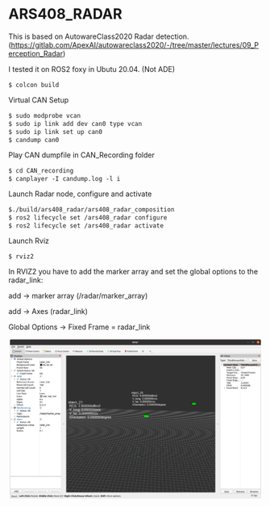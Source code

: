 # ARS408_RADAR
This is based on AutowareClass2020 Radar detection. (https://gitlab.com/ApexAI/autowareclass2020/-/tree/master/lectures/09_Perception_Radar)

I tested it on ROS2 foxy in Ubutu 20.04. (Not ADE)


```
$ colcon build
```
Virtual CAN Setup


```
$ sudo modprobe vcan
$ sudo ip link add dev can0 type vcan
$ sudo ip link set up can0
$ candump can0
```
Play CAN dumpfile in CAN_Recording folder
```
$ cd CAN_recording
$ canplayer -I candump.log -l i
```

Launch Radar node, configure and activate
```
$./build/ars408_radar/ars408_radar_composition
$ ros2 lifecycle set /ars408_radar configure
$ ros2 lifecycle set /ars408_radar activate
```
Launch Rviz
```
$ rviz2
```

In RVIZ2 you have to add the marker array and set the global options to the radar_link:

add -> marker array (/radar/marker_array)

add -> Axes (radar_link)

Global Options -> Fixed Frame = radar_link

![Alt text](/rviz2.png)
